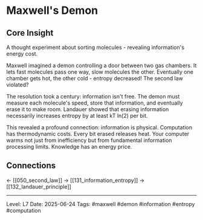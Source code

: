 # Maxwell's Demon

## Core Insight
A thought experiment about sorting molecules - revealing information's energy cost.

Maxwell imagined a demon controlling a door between two gas chambers. It lets fast molecules pass one way, slow molecules the other. Eventually one chamber gets hot, the other cold - entropy decreased! The second law violated?

The resolution took a century: information isn't free. The demon must measure each molecule's speed, store that information, and eventually erase it to make room. Landauer showed that erasing information necessarily increases entropy by at least kT ln(2) per bit.

This revealed a profound connection: information is physical. Computation has thermodynamic costs. Every bit erased releases heat. Your computer warms not just from inefficiency but from fundamental information processing limits. Knowledge has an energy price.

## Connections
← [[050_second_law]]
→ [[131_information_entropy]]
→ [[132_landauer_principle]]

---
Level: L7
Date: 2025-06-24
Tags: #maxwell #demon #information #entropy #computation